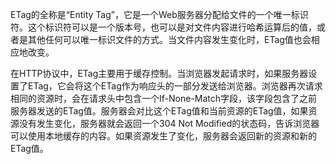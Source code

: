 ETag的全称是“Entity Tag”，它是一个Web服务器分配给文件的一个唯一标识符。这个标识符可以是一个版本号，也可以是对文件内容进行哈希运算后的值，或者是其他任何可以唯一标识文件的方式。当文件内容发生变化时，ETag值也会相应地改变。

在HTTP协议中，ETag主要用于缓存控制。当浏览器发起请求时，如果服务器设置了ETag，它会将这个ETag作为响应头的一部分发送给浏览器。浏览器再次请求相同的资源时，会在请求头中包含一个If-None-Match字段，该字段包含了之前服务器发送的ETag值。服务器会对比这个ETag值和当前资源的ETag值，如果资源没有发生变化，服务器就会返回一个304 Not Modified的状态码，告诉浏览器可以使用本地缓存的内容。如果资源发生了变化，服务器会返回新的资源和新的ETag值。